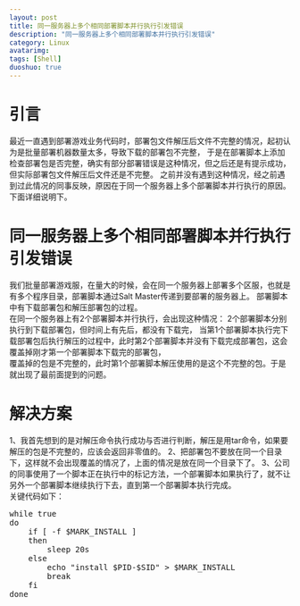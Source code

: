 ```yaml
---
layout: post
title: 同一服务器上多个相同部署脚本并行执行引发错误
description: "同一服务器上多个相同部署脚本并行执行引发错误"
category: Linux
avatarimg:
tags: [Shell]
duoshuo: true
---
```



# 引言
最近一直遇到部署游戏业务代码时，部署包文件解压后文件不完整的情况，起初认为是批量部署机器数量太多，导致下载的部署包不完整，
于是在部署脚本上添加检查部署包是否完整，确实有部分部署错误是这种情况，但之后还是有提示成功，但实际部署包文件解压后文件还是不完整。
之前并没有遇到这种情况，经之前遇到过此情况的同事反映，原因在于同一个服务器上多个部署脚本并行执行的原因。下面详细说明下。  

# 同一服务器上多个相同部署脚本并行执行引发错误

我们批量部署游戏服，在量大的时候，会在同一个服务器上部署多个区服，也就是有多个程序目录，部署脚本通过Salt Master传递到要部署的服务器上。
部署脚本中有下载部署包和解压部署包的过程。  
在同一个服务器上有2个部署脚本并行执行，会出现这种情况：
2个部署脚本分别执行到下载部署包，但时间上有先后，都没有下载完，
当第1个部署脚本执行完下载部署包后执行解压的过程中，此时第2个部署脚本并没有下载完成部署包，这会覆盖掉刚才第一个部署脚本下载完的部署包，  
覆盖掉的包是不完整的，此时第1个部署脚本解压使用的是这个不完整的包。于是就出现了最前面提到的问题。

# 解决方案
1、我首先想到的是对解压命令执行成功与否进行判断，解压是用tar命令，如果要解压的包是不完整的，应该会返回非零值的。
2、把部署包不要放在同一个目录下，这样就不会出现覆盖的情况了，上面的情况是放在同一个目录下了。
3、公司的同事使用了一个脚本正在执行中的标记方法，一个部署脚本如果执行了，就不让另外一个部署脚本继续执行下去，直到第一个部署脚本执行完成。  
关键代码如下：
<pre>
while true
do
    if [ -f $MARK_INSTALL ]
    then
        sleep 20s
    else
        echo "install $PID-$SID" > $MARK_INSTALL
        break
    fi
done
</pre>
